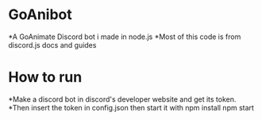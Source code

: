 # GoAnibot
*A GoAnimate Discord bot i made in node.js
*Most of this code is from discord.js docs and guides

# How to run
*Make a discord bot in discord's developer website and get its token.
*Then insert the token in config.json then start it with npm install npm start
